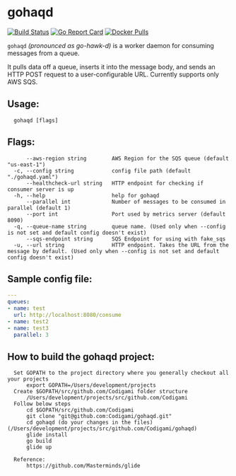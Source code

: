 # gohaqd

[![Build Status](https://travis-ci.org/Codigami/gohaqd.svg?branch=master)](https://travis-ci.org/Codigami/gohaqd)
[![Go Report Card](https://goreportcard.com/badge/github.com/Codigami/gohaqd)](https://goreportcard.com/report/github.com/Codigami/gohaqd)
[![Docker Pulls](https://img.shields.io/docker/pulls/crowdfire/gohaqd.svg)](https://hub.docker.com/r/Crowdfire/gohaqd)

`gohaqd` _(pronounced as go-hawk-d)_ is a worker daemon for consuming messages from a queue.

It pulls data off a queue, inserts it into the message body, and sends an HTTP POST request to a user-configurable URL. Currently supports only AWS SQS.

## Usage:
```
  gohaqd [flags]
```
## Flags:
```
      --aws-region string        AWS Region for the SQS queue (default "us-east-1")
  -c, --config string            config file path (default "./gohaqd.yaml")
      --healthcheck-url string   HTTP endpoint for checking if consumer server is up
  -h, --help                     help for gohaqd
      --parallel int             Number of messages to be consumed in parallel (default 1)
      --port int                 Port used by metrics server (default 8090)
  -q, --queue-name string        queue name. (Used only when --config is not set and default config doesn't exist)
      --sqs-endpoint string      SQS Endpoint for using with fake_sqs
  -u, --url string               HTTP endpoint. Takes the URL from the message by default. (Used only when --config is not set and default config doesn't exist)
```

## Sample config file:
```yaml
---
queues:
- name: test
  url: http://localhost:8080/consume
- name: test2
- name: test3
  parallel: 3
```
## How to build the gohaqd project:
```
  Set GOPATH to the project directory where you generally checkout all your projects
      export GOPATH=/Users/development/projects
  Create $GOPATH/src/github.com/Codigami folder structure
      /Users/development/projects/src/github.com/Codigami
  Follow below steps
      cd $GOPATH/src/github.com/Codigami
      git clone "git@github.com:Codigami/gohaqd.git"
      cd gohaqd (do your changes in the files) (/Users/development/projects/src/github.com/Codigami/gohaqd)
      glide install
      go build
      glide up
  
  Reference:
      https://github.com/Masterminds/glide
```

